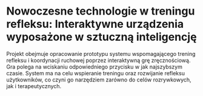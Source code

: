 # Nowoczesne technologie w treningu refleksu: Interaktywne urządzenia wyposażone w sztuczną inteligencję 

Projekt obejmuje opracowanie prototypu systemu wspomagającego trening refleksu i koordynacji ruchowej poprzez interaktywną grę zręcznościową. Gra polega na wciskaniu odpowiedniego przycisku w jak najszybszym czasie. System ma na celu wspieranie treningu oraz rozwijanie refleksu użytkowników, co czyni go narzędziem zarówno do celów rozrywkowych, jak i terapeutycznych.
